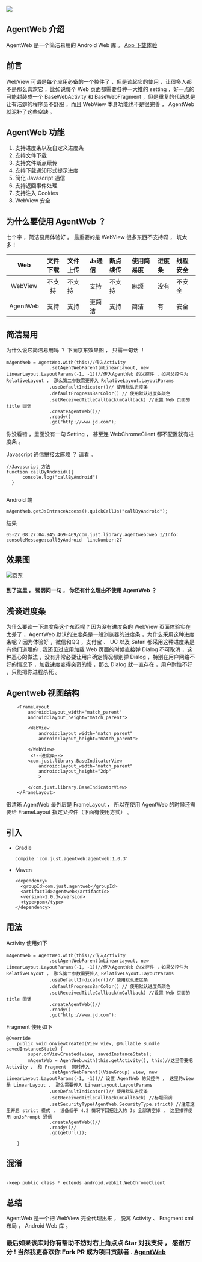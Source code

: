 ![](./logo.png)
## AgentWeb 介绍
AgentWeb 是一个简洁易用的 Android Web 库 。 [App 下载体验](./agentweb.apk)

## 前言 
WebView 可谓是每个应用必备的一个控件了 ，但是谈起它的使用 ，让很多人都不是那么喜欢它 ，比如说每个 Web 页面都需要各种一大推的 setting ，好一点的可能封装成一个 BaseWebActivity 和 BaseWebFragment ，但是重复的代码总是让有洁癖的程序员不舒服 ，而且 WebView 本身功能也不是很完善 ， AgentWeb 就泥补了这些空缺 。

## AgentWeb 功能
1. 支持进度条以及自定义进度条
2. 支持文件下载
3. 支持文件断点续传
4. 支持下载通知形式提示进度
5. 简化 Javascript 通信 
6. 支持返回事件处理
7. 支持注入 Cookies
8. WebView 安全

## 为什么要使用 AgentWeb ？
七个字 ，简洁易用体验好 。 最重要的是 WebView 很多东西不支持呀 ， 坑太多！

|     Web     |  文件下载  |  文件上传 |   Js通信  |  断点续传  |   使用简易度 |  进度条      | 线程安全    |
|:-----------:|:---------:|:---------|:---------|:---------|:----------- |:-----------|:-----------|
| WebView     |  不支持    | 不支持		|  支持    |     不支持 |    麻烦      | 没有        | 不安全      |
| AgentWeb	 |  支持		| 支持		|  更简洁   |   支持    |    简洁      | 有         |  安全       |	



## 简洁易用
为什么说它简洁易用吗 ？ 下面京东效果图 ， 只需一句话 ！

```
mAgentWeb = AgentWeb.with(this)//传入Activity
                .setAgentWebParent(mLinearLayout, new LinearLayout.LayoutParams(-1, -1))//传入AgentWeb 的父控件 ，如果父控件为 RelativeLayout ， 那么第二参数需要传入 RelativeLayout.LayoutParams
                .useDefaultIndicator()// 使用默认进度条
                .defaultProgressBarColor() // 使用默认进度条颜色
                .setReceivedTitleCallback(mCallback) //设置 Web 页面的 title 回调
                .createAgentWeb()//
                .ready()
                .go("http://www.jd.com");

```
你没看错 ，里面没有一句 Setting ， 甚至连 WebChromeClient 都不配置就有进度条 。 

Javascript 通信拼接太麻烦 ？ 请看 。

```
//Javascript 方法
function callByAndroid(){
      console.log("callByAndroid")
  }


```
Android 端

`mAgentWeb.getJsEntraceAccess().quickCallJs("callByAndroid");`

结果
```
05-27 08:27:04.945 469-469/com.just.library.agentweb:web I/Info: consoleMessage:callByAndroid  lineNumber:27
```



## 效果图 
![京东](jd.png)

#### 到了这里 ， 弱弱问一句 ， 你还有什么理由不使用 AgentWeb ？


## 浅谈进度条
为什么要谈一下进度条这个东西呢 ?  因为没有进度条的 WebView 页面体验实在太差了 ，AgentWeb 默认的进度条是一般浏览器的进度条 ，为什么采用这种进度条呢 ? 因为体验好 ，微信和QQ ，支付宝 、 UC 以及 Safari 都采用这种进度条是有他们道理的 , 我还见过应用加载 Web 页面的时候直接弹 Dialog 不可取消 ，这种恶心的做法 ，没有非常必要让用户确定情况都别弹 Dialog ，特别在用户网络不好的情况下 ，加载速度变得突奇的慢 ，那么 Dialog 就一直存在 ，用户耐性不好 ，只能把你进程杀死 。





## Agentweb 视图结构

```
	<FrameLayout
        android:layout_width="match_parent"
        android:layout_height="match_parent">

        <WebView
            android:layout_width="match_parent"
            android:layout_height="match_parent">

        </WebView>
		 <!--进度条-->
        <com.just.library.BaseIndicatorView
            android:layout_width="match_parent"
            android:layout_height="2dp"
            >

        </com.just.library.BaseIndicatorView>
    </FrameLayout>

```

 很清晰 AgentWeb 最外层是 FrameLayout ， 所以在使用 AgentWeb 的时候还需要给 FrameLayout 指定父控件（下面有使用方式） 。






## 引入



* Gradle 
   
   ```
   compile 'com.just.agentweb:agentweb:1.0.3'
   ```
* Maven
	
	```
	<dependency>
 	  <groupId>com.just.agentweb</groupId>
 	  <artifactId>agentweb</artifactId>
	  <version>1.0.3</version>
	  <type>pom</type>
	</dependency>
	
	```

## 用法

Activity 使用如下

```
mAgentWeb = AgentWeb.with(this)//传入Activity
                .setAgentWebParent(mLinearLayout, new LinearLayout.LayoutParams(-1, -1))//传入AgentWeb 的父控件 ，如果父控件为 RelativeLayout ， 那么第二参数需要传入 RelativeLayout.LayoutParams
                .useDefaultIndicator()// 使用默认进度条
                .defaultProgressBarColor() // 使用默认进度条颜色
                .setReceivedTitleCallback(mCallback) //设置 Web 页面的 title 回调
                .createAgentWeb()//
                .ready()
                .go("http://www.jd.com");

```	

Fragment 使用如下

```
@Override
    public void onViewCreated(View view, @Nullable Bundle savedInstanceState) {
        super.onViewCreated(view, savedInstanceState);
        mAgentWeb = AgentWeb.with(this.getActivity(), this)//这里需要把 Activity 、 和 Fragment  同时传入
                .setAgentWebParent((ViewGroup) view, new LinearLayout.LayoutParams(-1, -1))// 设置 AgentWeb 的父控件 ， 这里的view 是 LinearLayout ， 那么需要传入 LinearLayout.LayoutParams
                .useDefaultIndicator()// 使用默认进度条
                .setReceivedTitleCallback(mCallback) //标题回调
                .setSecurityType(AgentWeb.SecurityType.strict) //注意这里开启 strict 模式 ， 设备低于 4.2 情况下回把注入的 Js 全部清空掉 ， 这里推荐使用 onJsPrompt 通信
                .createAgentWeb()//
                .ready()//
                .go(getUrl());
        
    }

```

## 混淆

```

-keep public class * extends android.webkit.WebChromeClient
```






## 总结
AgentWeb 是一个把 WebView 完全代理出来 ， 脱离 Activity 、 Fragment xml 布局 ， Android Web 库 。


### 最后如果该库对你有帮助不妨对右上角点点 Star 对我支持 ， 感谢万分 ! 当然我更喜欢你 Fork PR 成为项目贡献者 . [AgentWeb](https://github.com/Justson/AgentWeb)
	
	

	  


   


